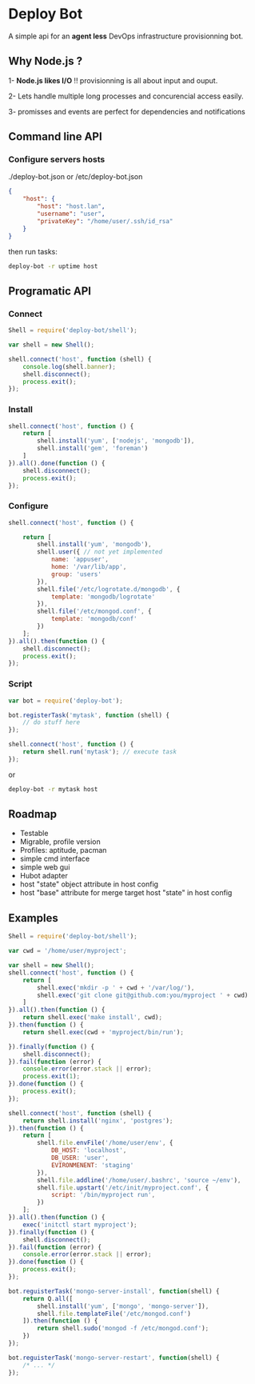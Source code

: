 
Deploy Bot
==========

A simple api for an **agent less** DevOps infrastructure provisionning bot.

Why Node.js ?
-------------

1- **Node.js likes I/O** !! provisionning is all about input and ouput.

2- Lets handle multiple long processes and concurencial access easily.

3- promisses and events are perfect for dependencies and notifications


Command line API
----------------

### Configure servers hosts

./deploy-bot.json or /etc/deploy-bot.json
```json
{
    "host": {
        "host": "host.lan",
        "username": "user",
        "privateKey": "/home/user/.ssh/id_rsa"
    }
}
```

then run tasks:

```bash
deploy-bot -r uptime host
```


Programatic API
---------------

### Connect

```javascript
Shell = require('deploy-bot/shell');

var shell = new Shell();

shell.connect('host', function (shell) {
    console.log(shell.banner);
    shell.disconnect();
    process.exit();
});
```

### Install

```javascript
shell.connect('host', function () {
    return [
        shell.install('yum', ['nodejs', 'mongodb']),
        shell.install('gem', 'foreman')
    ]
}).all().done(function () {
    shell.disconnect();
    process.exit();
});
```


### Configure

```javascript
shell.connect('host', function () {

    return [
        shell.install('yum', 'mongodb'),
        shell.user({ // not yet implemented
            name: 'appuser',
            home: '/var/lib/app',
            group: 'users'
        }),
        shell.file('/etc/logrotate.d/mongodb', {
            template: 'mongodb/logrotate'
        }),
        shell.file('/etc/mongod.conf', {
            template: 'mongodb/conf'
        })
    ];
}).all().then(function () {
    shell.disconnect();
    process.exit();
});
```

### Script

```javascript
var bot = require('deploy-bot');

bot.registerTask('mytask', function (shell) {
    // do stuff here
});

shell.connect('host', function () {
    return shell.run('mytask'); // execute task
});
```

or

```sh
deploy-bot -r mytask host
```

Roadmap
-------

- Testable
- Migrable, profile version
- Profiles: aptitude, pacman
- simple cmd interface
- simple web gui
- Hubot adapter
- host "state" object attribute in host config
- host "base" attribute for merge target host "state" in host config



Examples
--------

```javascript
Shell = require('deploy-bot/shell');

var cwd = '/home/user/myproject';

var shell = new Shell();
shell.connect('host', function () {
    return [
        shell.exec('mkdir -p ' + cwd + '/var/log/'),
        shell.exec('git clone git@github.com:you/myproject ' + cwd)
    ]
}).all().then(function () {
    return shell.exec('make install', cwd);
}).then(function () {
    return shell.exec(cwd + 'myproject/bin/run');

}).finally(function () {
    shell.disconnect();
}).fail(function (error) {
    console.error(error.stack || error);
    process.exit(1);
}).done(function () {
    process.exit();
});
```

```javascript
shell.connect('host', function (shell) {
    return shell.install('nginx', 'postgres');
}).then(function () {
    return [
        shell.file.envFile('/home/user/env', {
            DB_HOST: 'localhost',
            DB_USER: 'user',
            EVIRONMENENT: 'staging'
        }),
        shell.file.addline('/home/user/.bashrc', 'source ~/env'),
        shell.file.upstart('/etc/init/myproject.conf', {
            script: '/bin/myproject run',
        })
    ];
}).all().then(function () {
    exec('initctl start myproject');
}).finally(function () {
    shell.disconnect();
}).fail(function (error) {
    console.error(error.stack || error);
}).done(function () {
    process.exit();
});
```

```javascript
bot.reguisterTask('mongo-server-install', function(shell) {
    return Q.all([
        shell.install('yum', ['mongo', 'mongo-server']),
        shell.file.templateFile('/etc/mongod.conf')
    ]).then(function () {
        return shell.sudo('mongod -f /etc/mongod.conf');
    })
});

bot.reguisterTask('mongo-server-restart', function(shell) {
    /* ... */
});
```

